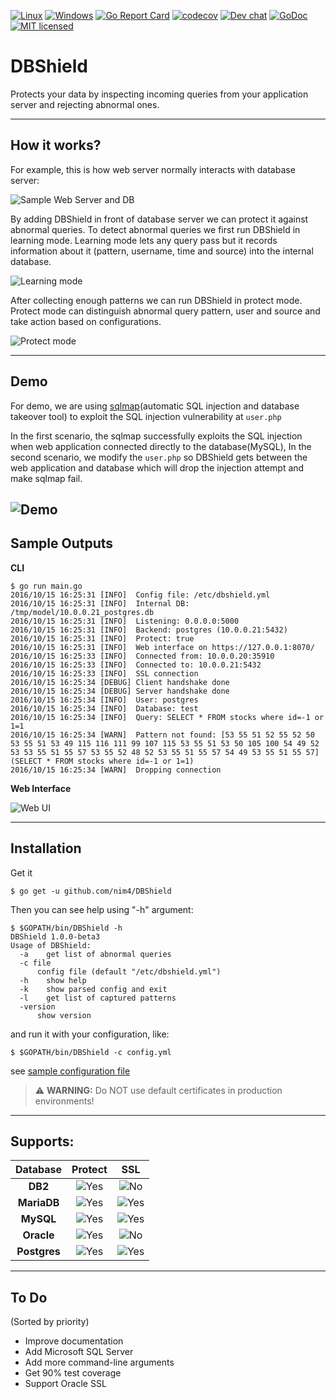 [![Linux](https://travis-ci.org/nim4/DBShield.svg?branch=master "Linux")](https://travis-ci.org/nim4/DBShield)
[![Windows](https://ci.appveyor.com/api/projects/status/github/nim4/DBShield?branch=master&svg=true "Windows")](https://ci.appveyor.com/project/nim4/DBShield/branch/master)
[![Go Report Card](https://goreportcard.com/badge/github.com/nim4/DBShield)](https://goreportcard.com/report/github.com/nim4/DBShield)
[![codecov](https://codecov.io/gh/nim4/DBShield/branch/master/graph/badge.svg)](https://codecov.io/gh/nim4/DBShield)
[![Dev chat](https://img.shields.io/badge/gitter-chat-20cc20.svg "Dev chat")](https://gitter.im/DBShield/Lobby)
[![GoDoc](https://godoc.org/github.com/nim4/DBShield?status.svg)](https://godoc.org/github.com/nim4/DBShield)
[![MIT licensed](https://img.shields.io/badge/license-MIT-blue.svg)](https://raw.githubusercontent.com/nim4/DBShield/master/LICENSE)

# DBShield

Protects your data by inspecting incoming queries from your application server and rejecting abnormal ones.


---

## How it works?

For example, this is how web server normally interacts with database server:

![Sample Web Server and DB](https://raw.githubusercontent.com/nim4/DBShield/master/misc/how_01.png)

By adding DBShield in front of database server we can protect it against abnormal queries. To detect abnormal queries we first run DBShield in learning mode. Learning mode lets any query pass but it records information about it (pattern, username, time and source) into the internal database.

![Learning mode](https://raw.githubusercontent.com/nim4/DBShield/master/misc/how_02.png)


After collecting enough patterns we can run DBShield in protect mode. Protect mode can distinguish abnormal query pattern, user and source and take action based on configurations.

![Protect mode](https://raw.githubusercontent.com/nim4/DBShield/master/misc/how_03.png)

---
## Demo
For demo, we are using [sqlmap](https://github.com/sqlmapproject/sqlmap)(automatic SQL injection and database takeover tool) to exploit the SQL injection vulnerability at `user.php`

In the first scenario, the sqlmap successfully exploits the SQL injection when web application connected directly to the database(MySQL), In the second scenario, we modify the `user.php` so DBShield gets between the web application and database which will drop the injection attempt and make sqlmap fail.

![Demo](https://github.com/nim4/DBShield/raw/master/misc/demo.gif)
---

## Sample Outputs

**CLI**

```
$ go run main.go
2016/10/15 16:25:31 [INFO]  Config file: /etc/dbshield.yml
2016/10/15 16:25:31 [INFO]  Internal DB: /tmp/model/10.0.0.21_postgres.db
2016/10/15 16:25:31 [INFO]  Listening: 0.0.0.0:5000
2016/10/15 16:25:31 [INFO]  Backend: postgres (10.0.0.21:5432)
2016/10/15 16:25:31 [INFO]  Protect: true
2016/10/15 16:25:31 [INFO]  Web interface on https://127.0.0.1:8070/
2016/10/15 16:25:33 [INFO]  Connected from: 10.0.0.20:35910
2016/10/15 16:25:33 [INFO]  Connected to: 10.0.0.21:5432
2016/10/15 16:25:33 [INFO]  SSL connection
2016/10/15 16:25:34 [DEBUG] Client handshake done
2016/10/15 16:25:34 [DEBUG] Server handshake done
2016/10/15 16:25:34 [INFO]  User: postgres
2016/10/15 16:25:34 [INFO]  Database: test
2016/10/15 16:25:34 [INFO]  Query: SELECT * FROM stocks where id=-1 or 1=1
2016/10/15 16:25:34 [WARN]  Pattern not found: [53 55 51 52 55 52 50 53 55 51 53 49 115 116 111 99 107 115 53 55 51 53 50 105 100 54 49 52 53 53 55 51 55 57 53 55 52 48 52 53 55 51 55 57 54 49 53 55 51 55 57] (SELECT * FROM stocks where id=-1 or 1=1)
2016/10/15 16:25:34 [WARN]  Dropping connection
```


**Web Interface**

![Web UI](https://raw.githubusercontent.com/nim4/DBShield/master/misc/graph.png)

---
## Installation

Get it
```
$ go get -u github.com/nim4/DBShield
```

Then you can see help using "-h" argument:
```
$ $GOPATH/bin/DBShield -h
DBShield 1.0.0-beta3
Usage of DBShield:
  -a	get list of abnormal queries
  -c file
      config file (default "/etc/dbshield.yml")
  -h	show help
  -k	show parsed config and exit
  -l	get list of captured patterns
  -version
      show version
```

and run it with your configuration, like:
```
$ $GOPATH/bin/DBShield -c config.yml
```
see [sample configuration  file](https://github.com/nim4/DBShield/blob/master/conf/dbshield.yml)


>:warning: **WARNING:**
> Do NOT use default certificates in production environments!


---
## Supports:

| Database     | Protect | SSL |
|:------------:|:-------:|:---:|
| **DB2**   | ![Yes][YesImg] | ![No][NoImg]  |
| **MariaDB**  | ![Yes][YesImg] | ![Yes][YesImg] |
| **MySQL**    | ![Yes][YesImg] | ![Yes][YesImg] |
| **Oracle**   | ![Yes][YesImg] | ![No][NoImg]  |
| **Postgres** | ![Yes][YesImg] | ![Yes][YesImg] |

---
## To Do

(Sorted by priority)

 - Improve documentation
 - Add Microsoft SQL Server
 - Add more command-line arguments
 - Get 90% test coverage
 - Support Oracle SSL

 [YesImg]: https://raw.githubusercontent.com/nim4/DBShield/master/misc/yes.png
 [NoImg]: https://raw.githubusercontent.com/nim4/DBShield/master/misc/no.png

